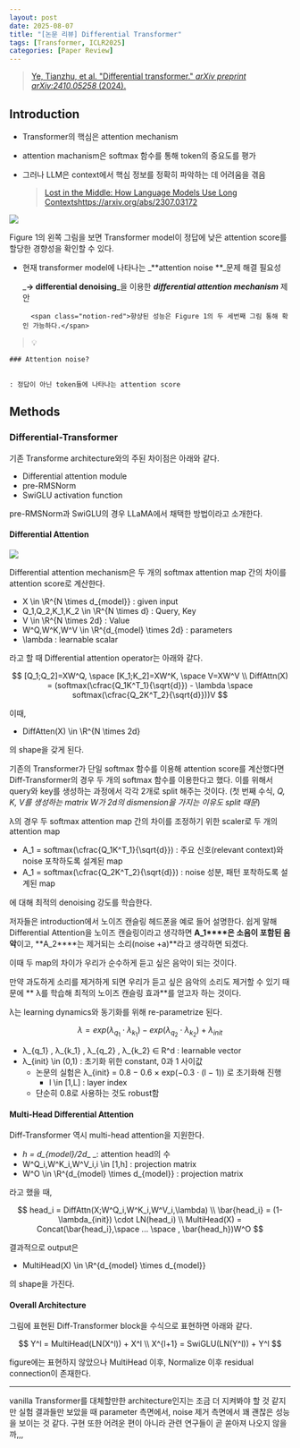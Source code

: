 ```yaml
---
layout: post
date: 2025-08-07
title: "[논문 리뷰] Differential Transformer"
tags: [Transformer, ICLR2025]
categories: [Paper Review]
---
```


> [Ye, Tianzhu, et al. "Differential transformer." ](https://arxiv.org/abs/2410.05258)[_arXiv preprint arXiv:2410.05258_](https://arxiv.org/abs/2410.05258)[ (2024).](https://arxiv.org/abs/2410.05258)



## Introduction

- Transformer의 핵심은 attention mechanism
- attention machanism은 softmax 함수를 통해 token의 중요도를 평가
- 그러나 LLM은 context에서 핵심 정보를 정확히 파악하는 데 어려움을 겪음

	> [Lost in the Middle: How Language Models Use Long Contextshttps://arxiv.org/abs/2307.03172](https://arxiv.org/abs/2307.03172)


![](https://prod-files-secure.s3.us-west-2.amazonaws.com/542b861c-36a8-4051-84e5-8804b6728dba/9083ea56-691a-4752-ae26-47f403431ac8/image.png?X-Amz-Algorithm=AWS4-HMAC-SHA256&X-Amz-Content-Sha256=UNSIGNED-PAYLOAD&X-Amz-Credential=ASIAZI2LB466QU7C3Q4E%2F20250921%2Fus-west-2%2Fs3%2Faws4_request&X-Amz-Date=20250921T220123Z&X-Amz-Expires=3600&X-Amz-Security-Token=IQoJb3JpZ2luX2VjEJb%2F%2F%2F%2F%2F%2F%2F%2F%2F%2FwEaCXVzLXdlc3QtMiJHMEUCIQDqVX8NPAhNy5mR20CBbojJe92QuaeUQQqWkARWhX%2FlWgIgVskS%2B77eO1mtrDL5GiUNx0wtWSgwxjJOeSqjVIJjEW4q%2FwMIHxAAGgw2Mzc0MjMxODM4MDUiDKnbCPHyASYOS3FZ0CrcA1e8NsKXUYoIOCskGuZOPrbYHTJvncqbBRTg11ZE3RPrI79Yp3NUVC%2Bvj71o5tNS3HyOFT0WWvKZu6do%2BGp00cLyZyC6mcRz0Ys6ag5eNm2kD81NRrl%2BjI4W6naCE%2BB%2FKmpQPh7Nwn9mFphx1GOztw7po9FuAozB8IxbSFQ8fX%2BlYyVBZxKFZbaFaMs5bM%2FeI4kEX27nVQRVdq7vBFOg046UuvcVy%2BaW0cdwQDAwY4%2BJBumaLHnhraV17itI6fYP3f1bsLOdzJKnNUfU4VhQAothBnaEk1MyfzbhqXZZP6PaQHJx%2B3Ttlbxf6w%2F1JlA8ZR%2B0ow0CTK6btlypT%2BeEjIQGrp1Wspnkn7BfjoddWZ3GuWxg%2F%2BYBXw5uSbJx%2BUIJ1Cx1WUeZt4QHi0sk6l%2BrzOKqAvd%2FNQyOb82xFeXGts7WS5SwQkkdoCsCu6pd00iacl%2FWSWj7D0JIpSFfabzmrPEcIU3iPmkJ0TIwdhuUUXV0WwH0ZTzpiuOMZf0d5DIku3b9tS9jswllCvW1%2FN58K4JZqXC2rS5AOFXlddr9UUh7oZ%2Bql5AvWczYgemoDhLQsfZFWTnRcuvWW%2B%2FHuJi6k3aH8kAuxz9RXWjtFingDPbgHB0d53S2lnpxd0SzMMjgwcYGOqUBrE70wEGp4P%2FMBUld84jORsl9Axyn4PHe8YRtXOETXZdH4wpZuwwVfpVOEbx%2FGK6krSp%2Fle16VYicw%2BMzjkGyYXC6dxpw9LeQl03eqWSEtJZ%2FuQSzwHDqNYXHO%2Bt3alhcNG%2FS6oB1W%2Bu0sSPCBopxRR7mXP4XSmEjT96NtLosa%2BxKICqu3mw39OrCUko79lm6ceizi6GUgZvVpJzcyVCMOANt1mmB&X-Amz-Signature=f207818165b6a534c921b4916393ccdece76bc21a69a75c3a90e78bed17e49cf&X-Amz-SignedHeaders=host&x-amz-checksum-mode=ENABLED&x-id=GetObject)


Figure 1의 왼쪽 그림을 보면 Transformer model이 정답에 낮은 attention score를 할당한 경향성을 확인할 수 있다.

- 현재 transformer model에 나타나는 _**attention noise **_문제 해결 필요성

	_**→ differential denoising**_을 이용한 _**differential attention mechanism**_ 제안


		<span class="notion-red">향상된 성능은 Figure 1의 두 세번째 그림 통해 확인 가능하다.</span>


> 💡 


	### Attention noise?


	: 정답이 아닌 token들에 나타나는 attention score



## Methods



### Differential-Transformer


기존 Transforme architecture와의 주된 차이점은 아래와 같다.

- Differential attention module
- pre-RMSNorm
- SwiGLU activation function

pre-RMSNorm과 SwiGLU의 경우 LLaMA에서 채택한 방법이라고 소개한다.



#### Differential Attention


![](https://prod-files-secure.s3.us-west-2.amazonaws.com/542b861c-36a8-4051-84e5-8804b6728dba/116d70b2-1963-4810-9167-f4c7d8a06e8f/image.png?X-Amz-Algorithm=AWS4-HMAC-SHA256&X-Amz-Content-Sha256=UNSIGNED-PAYLOAD&X-Amz-Credential=ASIAZI2LB466QU7C3Q4E%2F20250921%2Fus-west-2%2Fs3%2Faws4_request&X-Amz-Date=20250921T220123Z&X-Amz-Expires=3600&X-Amz-Security-Token=IQoJb3JpZ2luX2VjEJb%2F%2F%2F%2F%2F%2F%2F%2F%2F%2FwEaCXVzLXdlc3QtMiJHMEUCIQDqVX8NPAhNy5mR20CBbojJe92QuaeUQQqWkARWhX%2FlWgIgVskS%2B77eO1mtrDL5GiUNx0wtWSgwxjJOeSqjVIJjEW4q%2FwMIHxAAGgw2Mzc0MjMxODM4MDUiDKnbCPHyASYOS3FZ0CrcA1e8NsKXUYoIOCskGuZOPrbYHTJvncqbBRTg11ZE3RPrI79Yp3NUVC%2Bvj71o5tNS3HyOFT0WWvKZu6do%2BGp00cLyZyC6mcRz0Ys6ag5eNm2kD81NRrl%2BjI4W6naCE%2BB%2FKmpQPh7Nwn9mFphx1GOztw7po9FuAozB8IxbSFQ8fX%2BlYyVBZxKFZbaFaMs5bM%2FeI4kEX27nVQRVdq7vBFOg046UuvcVy%2BaW0cdwQDAwY4%2BJBumaLHnhraV17itI6fYP3f1bsLOdzJKnNUfU4VhQAothBnaEk1MyfzbhqXZZP6PaQHJx%2B3Ttlbxf6w%2F1JlA8ZR%2B0ow0CTK6btlypT%2BeEjIQGrp1Wspnkn7BfjoddWZ3GuWxg%2F%2BYBXw5uSbJx%2BUIJ1Cx1WUeZt4QHi0sk6l%2BrzOKqAvd%2FNQyOb82xFeXGts7WS5SwQkkdoCsCu6pd00iacl%2FWSWj7D0JIpSFfabzmrPEcIU3iPmkJ0TIwdhuUUXV0WwH0ZTzpiuOMZf0d5DIku3b9tS9jswllCvW1%2FN58K4JZqXC2rS5AOFXlddr9UUh7oZ%2Bql5AvWczYgemoDhLQsfZFWTnRcuvWW%2B%2FHuJi6k3aH8kAuxz9RXWjtFingDPbgHB0d53S2lnpxd0SzMMjgwcYGOqUBrE70wEGp4P%2FMBUld84jORsl9Axyn4PHe8YRtXOETXZdH4wpZuwwVfpVOEbx%2FGK6krSp%2Fle16VYicw%2BMzjkGyYXC6dxpw9LeQl03eqWSEtJZ%2FuQSzwHDqNYXHO%2Bt3alhcNG%2FS6oB1W%2Bu0sSPCBopxRR7mXP4XSmEjT96NtLosa%2BxKICqu3mw39OrCUko79lm6ceizi6GUgZvVpJzcyVCMOANt1mmB&X-Amz-Signature=f8aefd89a97a384128059582d8b1d00809cf2bb931bc2acd43aae2c8433768cf&X-Amz-SignedHeaders=host&x-amz-checksum-mode=ENABLED&x-id=GetObject)


Differential attention mechanism은 두 개의 softmax attention map 간의 차이를 attention score로 계산한다.

- X \in \R^{N \times d\_{model}} : given input
- Q\_1,Q\_2,K\_1,K\_2 \in \R^{N \times d} : Query, Key
- V \in \R^{N \times 2d} : Value
- W^Q,W^K,W^V \in \R^{d\_{model} \times 2d} : parameters
- \lambda : learnable scalar

라고 할 때 Differential attention operator는 아래와 같다.


$$
[Q_1;Q_2]=XW^Q, \space [K_1;K_2]=XW^K, \space V=XW^V \\
DiffAttn(X) = (softmax(\cfrac{Q_1K^T_1}{\sqrt{d}}) - \lambda \space softmax(\cfrac{Q_2K^T_2}{\sqrt{d}}))V
$$


이때,

- DiffAtten(X) \in \R^{N \times 2d}

의 shape을 갖게 된다.


기존의 Transformer가 단일 softmax 함수를 이용해 attention score를 계산했다면 Diff-Transformer의 경우 두 개의 softmax 함수를 이용한다고 했다. 이를 위해서 query와 key를 생성하는 과정에서 각각 2개로 split 해주는 것이다. <span class="notion-red">(첫 번째 수식, </span><span class="notion-red">_Q, K, V를 생성하는 matrix W가 2d의 dismension을 가지는 이유도 split 때문_</span><span class="notion-red">)</span>


 λ의 경우 두 softmax attention map 간의 차이를 조정하기 위한 scaler로 두 개의 attention map

- A\_1 = softmax(\cfrac{Q\_1K^T\_1}{\sqrt{d}}) : 주요 신호(relevant context)와 noise 포착하도록 설계된 map
- A\_1 = softmax(\cfrac{Q\_2K^T\_2}{\sqrt{d}}) : noise 성분, 패턴 포착하도록 설계된 map 

에 대해 최적의 denoising 강도를 학습한다.


저자들은 introduction에서 노이즈 캔슬링 헤드폰을 예로 들어 설명한다. 쉽게 말해 Differential Attention을 노이즈 캔슬링이라고 생각하면 **A\_1****은 소음이 포함된 음악**이고, **A\_2****는 제거되는 소리(noise +a)**라고 생각하면 되겠다. 


이때 두 map의 차이가 우리가 순수하게 듣고 싶은 음악이 되는 것이다. 


만약 과도하게 소리를 제거하게 되면 우리가 듣고 싶은 음악의 소리도 제거할 수 있기 때문에 ** λ를 학습해 최적의 노이즈 캔슬링 효과**를 얻고자 하는 것이다.


λ는 learning dynamics와 동기화를 위해 re-parametrize 된다.


$$
\lambda = exp(\lambda_{q_1} \cdot \lambda_{k_1}) - exp(\lambda_{q_2} \cdot \lambda_{k_2}) + \lambda_{init}
$$

- λ\_{q\_1} , λ\_{k\_1} , λ\_{q\_2} , λ\_{k\_2} ∈ R^d : learnable vector
- λ\_{init} \in (0,1) : 초기화 위한 constant, 0과 1 사이값
	- 논문의 실험은 λ\_{init} = 0.8 − 0.6 × exp(−0.3 · (l − 1)) 로 초기화해 진행
		- l \in [1,L] : layer index
	- 단순히 0.8로 사용하는 것도 robust함


#### **Multi-Head Differential Attention**


Diff-Transformer 역시 multi-head attention을 지원한다.

- _h = d\_{model}/2d__ _: attention head의 수
- W^Q\_i,W^K\_i,W^V\_i,i \in [1,h] : projection matrix
- W^O \in \R^{d\_{model} \times d\_{model}} : projection matrix

라고 했을 때,


$$
head_i = DiffAttn(X;W^Q_i,W^K_i,W^V_i,\lambda) \\
\bar{head_i} = (1-\lambda_{init}) \cdot LN(head_i) \\
MultiHead(X) = Concat(\bar{head_i},\space ... \space , \bar{head_h})W^O
$$


결과적으로 output은

- MultiHead(X) \in \R^{d\_{model} \times d\_{model}}

의 shape을 가진다.



#### Overall Architecture


그림에 표현된 Diff-Transformer block을 수식으로 표현하면 아래와 같다.


$$
Y^l = MultiHead(LN(X^l)) + X^l \\
X^{l+1} = SwiGLU(LN(Y^l)) + Y^l
$$


figure에는 표현하지 않았으나 MultiHead 이후, Normalize 이후 residual connection이 존재한다.


---


vanilla Transformer를 대체할만한 architecture인지는 조금 더 지켜봐야 할 것 같지만 실험 결과들만 보았을 때 parameter 측면에서, noise 제거 측면에서 꽤 괜찮은 성능을 보이는 것 같다. 구현 또한 어려운 편이 아니라 관련 연구들이 곧 쏟아져 나오지 않을까,,,

